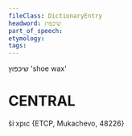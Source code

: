 ```yaml
---
fileClass: DictionaryEntry
headword: שיכפּוץ
part_of_speech: 
etymology: 
tags: 
---
```

שיכפּוץ
'shoe wax'

CENTRAL
========

šiˑxpɩc {ETCP, Mukachevo, 48226}
